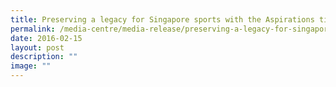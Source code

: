 ```yaml
---
title: Preserving a legacy for Singapore sports with the Aspirations time capsule
permalink: /media-centre/media-release/preserving-a-legacy-for-singapore-sports-with-the-aspirations-time/
date: 2016-02-15
layout: post
description: ""
image: ""
---
```

